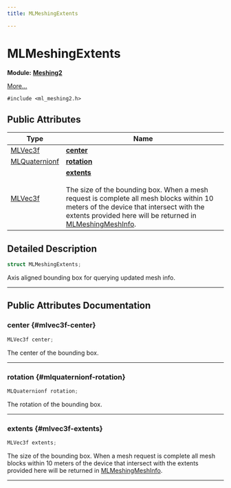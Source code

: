 ```yaml
---
title: MLMeshingExtents

---
```


# MLMeshingExtents

**Module:** **[Meshing2](/api-ref/api/Modules/group___meshing2/group___meshing2.md)**



 [More...](#detailed-description)


`#include <ml_meshing2.h>`

## Public Attributes

| Type           | Name           |
| -------------- | -------------- |
| [MLVec3f](/api-ref/api/Modules/group___common/struct_m_l_vec3f.md) | **[center](/api-ref/api/Modules/group___meshing2/struct_m_l_meshing_extents.md#mlvec3f-center)**  |
| [MLQuaternionf](/api-ref/api/Modules/group___common/struct_m_l_quaternionf.md) | **[rotation](/api-ref/api/Modules/group___meshing2/struct_m_l_meshing_extents.md#mlquaternionf-rotation)**  |
| [MLVec3f](/api-ref/api/Modules/group___common/struct_m_l_vec3f.md) | **[extents](/api-ref/api/Modules/group___meshing2/struct_m_l_meshing_extents.md#mlvec3f-extents)** <br></br>The size of the bounding box. When a mesh request is complete all mesh blocks within 10 meters of the device that intersect with the extents provided here will be returned in [MLMeshingMeshInfo](/api-ref/api/Modules/group___meshing2/struct_m_l_meshing_mesh_info.md).  |

## Detailed Description

```cpp
struct MLMeshingExtents;
```


Axis aligned bounding box for querying updated mesh info. 





-----------
## Public Attributes Documentation

### center {#mlvec3f-center}

```cpp
MLVec3f center;
```


The center of the bounding box. 





-----------

### rotation {#mlquaternionf-rotation}

```cpp
MLQuaternionf rotation;
```


The rotation of the bounding box. 





-----------

### extents {#mlvec3f-extents}

```cpp
MLVec3f extents;
```

The size of the bounding box. When a mesh request is complete all mesh blocks within 10 meters of the device that intersect with the extents provided here will be returned in [MLMeshingMeshInfo](/api-ref/api/Modules/group___meshing2/struct_m_l_meshing_mesh_info.md). 





-----------


